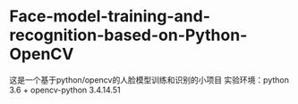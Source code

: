 # Face-model-training-and-recognition-based-on-Python-OpenCV
这是一个基于python/opencv的人脸模型训练和识别的小项目
实验环境：python 3.6 + opencv-python 3.4.14.51
